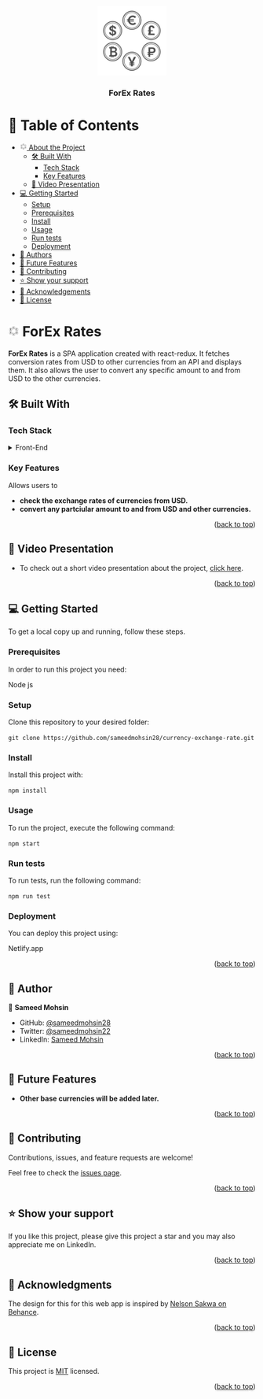 <a name="readme-top"></a>

<div align="center">
  <img src="./src/assets/logoForWhite.png" alt="logo" width="140"  height="auto" />
  <br/>

  <h3><b>ForEx Rates</b></h3>

</div>

# 📗 Table of Contents

- [<img src="./src/assets/logoForWhite.png" alt="logo" width="14"  height="auto" /> About the Project](#about-project)
  - [🛠 Built With](#built-with)
    - [Tech Stack](#tech-stack)
    - [Key Features](#key-features)
  - [🚀 Video Presentation](#live-demo)
- [💻 Getting Started](#getting-started)
  - [Setup](#setup)
  - [Prerequisites](#prerequisites)
  - [Install](#install)
  - [Usage](#usage)
  - [Run tests](#run-tests)
  - [Deployment](#deployment)
- [👥 Authors](#authors)
- [🔭 Future Features](#future-features)
- [🤝 Contributing](#contributing)
- [⭐️ Show your support](#support)
- [🙏 Acknowledgements](#acknowledgements)
- [📝 License](#license)

# <img src="./src/assets/logoForWhite.png" alt="logo" width="22"  height="auto" /> ForEx Rates <a name="about-project"></a>

**ForEx Rates** is a SPA application created with react-redux. It fetches conversion rates from USD to other currencies from an API and displays them. It also allows the user to convert any specific amount to and from USD to the other currencies.

## 🛠 Built With <a name="built-with"></a>

### Tech Stack <a name="tech-stack"></a>

<details>
  <summary>Front-End</summary>
  <ul>
    <li><a href="https://html.com/">HTML</a></li>
  </ul>
  <ul>
    <li><a href="https://developer.mozilla.org/en-US/docs/Web/CSS">CSS</a></li>
  </ul>
  <ul>
    <li><a href="https://www.javascript.com/">JavaScript</a></li>
  </ul>
  <ul>
    <li><a href="https://react.dev/">React</a></li>
  </ul>
  <ul>
    <li><a href="https://redux.js.org/">Redux</a></li>
  </ul>
</details>


### Key Features <a name="key-features"></a>
Allows users to
- **check the exchange rates of currencies from USD.**
- **convert any partciular amount to and from USD and other currencies.**

<p align="right">(<a href="#readme-top">back to top</a>)</p>

## 🚀 Video Presentation <a name="live-demo"></a>

- To check out a short video presentation about the project, [click here]().

<p align="right">(<a href="#readme-top">back to top</a>)</p>

## 💻 Getting Started <a name="getting-started"></a>

To get a local copy up and running, follow these steps.

### Prerequisites

In order to run this project you need:

Node js

### Setup

Clone this repository to your desired folder:

`git clone https://github.com/sameedmohsin28/currency-exchange-rate.git`

### Install

Install this project with:

`npm install`

### Usage

To run the project, execute the following command:

`npm start`

### Run tests

To run tests, run the following command:

`npm run test`

### Deployment

You can deploy this project using:

Netlify.app

<p align="right">(<a href="#readme-top">back to top</a>)</p>

<!-- AUTHORS -->

## 👥 Author <a name="authors"></a>

👤 **Sameed Mohsin**

- GitHub: [@sameedmohsin28](https://github.com/sameedmohsin28/)
- Twitter: [@sameedmohsin22](https://twitter.com/SameedMohsin22)
- LinkedIn: [Sameed Mohsin](https://www.linkedin.com/in/sameed-mohsin-538792180/)

<p align="right">(<a href="#readme-top">back to top</a>)</p>

## 🔭 Future Features <a name="future-features"></a>

- **Other base currencies will be added later.**

<p align="right">(<a href="#readme-top">back to top</a>)</p>

## 🤝 Contributing <a name="contributing"></a>

Contributions, issues, and feature requests are welcome!

Feel free to check the [issues page](https://github.com/sameedmohsin28/currency-exchange-rate/issues).

<p align="right">(<a href="#readme-top">back to top</a>)</p>

## ⭐️ Show your support <a name="support"></a>

If you like this project, please give this project a star and you may also appreciate me on LinkedIn.

<p align="right">(<a href="#readme-top">back to top</a>)</p>

## 🙏 Acknowledgments <a name="acknowledgements"></a>

The design for this for this web app is inspired by [Nelson Sakwa on Behance](https://www.behance.net/sakwadesignstudio).

<p align="right">(<a href="#readme-top">back to top</a>)</p>

## 📝 License <a name="license"></a>

This project is [MIT](https://github.com/sameedmohsin28/currency-exchange-rate/blob/dev/LICENSE) licensed.

<p align="right">(<a href="#readme-top">back to top</a>)</p>